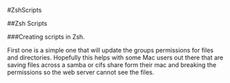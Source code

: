 #ZshScripts

##Zsh Scripts

###Creating scripts in Zsh.

First one is a simple one that will update the groups permissions for files 
and directories.  Hopefully this helps with some Mac users out there that are 
saving files across a samba or cifs share form their mac and breaking the 
permissions so the web server cannot see the files.
